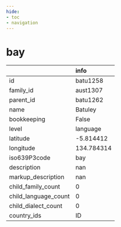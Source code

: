 ```yaml
---
hide:
- toc
- navigation
---
```

# bay
|                      | info       |
|:---------------------|:-----------|
| id                   | batu1258   |
| family_id            | aust1307   |
| parent_id            | batu1262   |
| name                 | Batuley    |
| bookkeeping          | False      |
| level                | language   |
| latitude             | -5.814412  |
| longitude            | 134.784314 |
| iso639P3code         | bay        |
| description          | nan        |
| markup_description   | nan        |
| child_family_count   | 0          |
| child_language_count | 0          |
| child_dialect_count  | 0          |
| country_ids          | ID         |